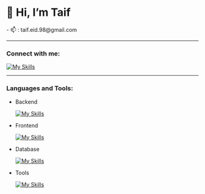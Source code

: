 <h1> 👋 Hi, I’m Taif </h1>
- 📫 : taif.eid.98@gmail.com
<hr>
  <h3>Connect with me:</h3>

[![My Skills](https://skillicons.dev/icons?i=linkedin&theme=light)](https://skillicons.dev)

  <hr>

<h3>Languages and Tools:</h3>

<ul>
  <li>Backend</li>
  
[![My Skills](https://skillicons.dev/icons?i=cs,dotnet,kafka,php,nginx,laravel,nodejs,js,babel,ts,java&theme=light)](https://skillicons.dev)

  <li>Frontend</li>

[![My Skills](https://skillicons.dev/icons?i=html,css,vue,react,angular,vite,tailwind,sass,bootstrap&theme=light)](https://skillicons.dev)

  <li>Database</li>

  [![My Skills](https://skillicons.dev/icons?i=mysql,postgres&theme=light)](https://skillicons.dev)

  <li>Tools</li>
  
  [![My Skills](https://skillicons.dev/icons?i=git,gitlab,github,figma,atom,md,visualstudio,vscode&theme=light)](https://skillicons.dev)

</ul>


<!---
taifeid/taifeid is a ✨ special ✨ repository because its `README.md` (this file) appears on your GitHub profile.
You can click the Preview link to take a look at your changes.
--->
